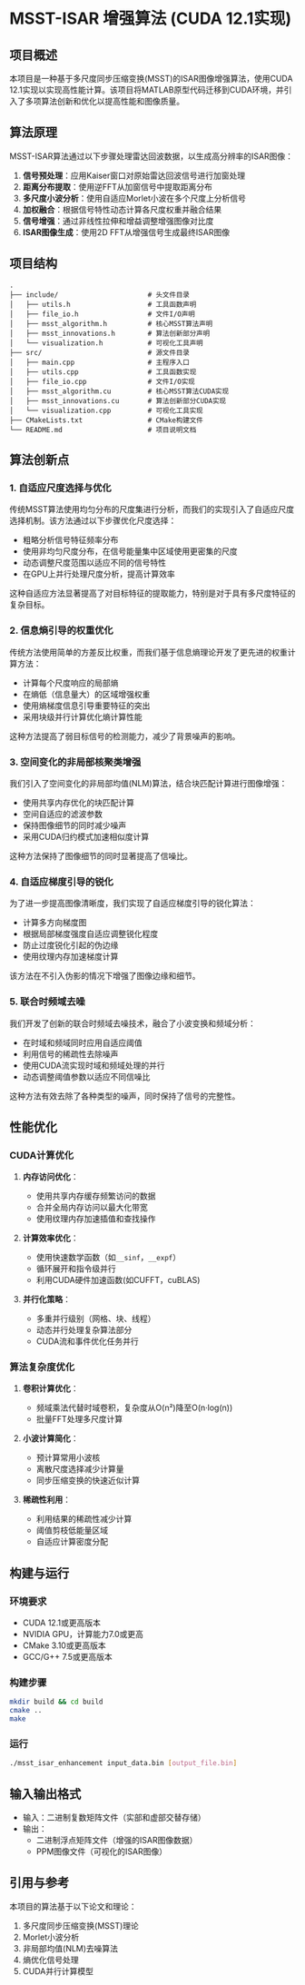 # MSST-ISAR 增强算法 (CUDA 12.1实现)

## 项目概述

本项目是一种基于多尺度同步压缩变换(MSST)的ISAR图像增强算法，使用CUDA 12.1实现以实现高性能计算。该项目将MATLAB原型代码迁移到CUDA环境，并引入了多项算法创新和优化以提高性能和图像质量。

## 算法原理

MSST-ISAR算法通过以下步骤处理雷达回波数据，以生成高分辨率的ISAR图像：

1. **信号预处理**：应用Kaiser窗口对原始雷达回波信号进行加窗处理
2. **距离分布提取**：使用逆FFT从加窗信号中提取距离分布
3. **多尺度小波分析**：使用自适应Morlet小波在多个尺度上分析信号
4. **加权融合**：根据信号特性动态计算各尺度权重并融合结果
5. **信号增强**：通过非线性拉伸和增益调整增强图像对比度
6. **ISAR图像生成**：使用2D FFT从增强信号生成最终ISAR图像

## 项目结构

```
.
├── include/                      # 头文件目录
│   ├── utils.h                   # 工具函数声明
│   ├── file_io.h                 # 文件I/O声明
│   ├── msst_algorithm.h          # 核心MSST算法声明
│   ├── msst_innovations.h        # 算法创新部分声明
│   └── visualization.h           # 可视化工具声明
├── src/                          # 源文件目录
│   ├── main.cpp                  # 主程序入口
│   ├── utils.cpp                 # 工具函数实现
│   ├── file_io.cpp               # 文件I/O实现
│   ├── msst_algorithm.cu         # 核心MSST算法CUDA实现
│   ├── msst_innovations.cu       # 算法创新部分CUDA实现
│   └── visualization.cpp         # 可视化工具实现
├── CMakeLists.txt                # CMake构建文件
└── README.md                     # 项目说明文档
```

## 算法创新点

### 1. 自适应尺度选择与优化

传统MSST算法使用均匀分布的尺度集进行分析，而我们的实现引入了自适应尺度选择机制。该方法通过以下步骤优化尺度选择：

- 粗略分析信号特征频率分布
- 使用非均匀尺度分布，在信号能量集中区域使用更密集的尺度
- 动态调整尺度范围以适应不同的信号特性
- 在GPU上并行处理尺度分析，提高计算效率

这种自适应方法显著提高了对目标特征的提取能力，特别是对于具有多尺度特征的复杂目标。

### 2. 信息熵引导的权重优化

传统方法使用简单的方差反比权重，而我们基于信息熵理论开发了更先进的权重计算方法：

- 计算每个尺度响应的局部熵
- 在熵低（信息量大）的区域增强权重
- 使用熵梯度信息引导重要特征的突出
- 采用块级并行计算优化熵计算性能

这种方法提高了弱目标信号的检测能力，减少了背景噪声的影响。

### 3. 空间变化的非局部核聚类增强

我们引入了空间变化的非局部均值(NLM)算法，结合块匹配计算进行图像增强：

- 使用共享内存优化的块匹配计算
- 空间自适应的滤波参数
- 保持图像细节的同时减少噪声
- 采用CUDA归约模式加速相似度计算

这种方法保持了图像细节的同时显著提高了信噪比。

### 4. 自适应梯度引导的锐化

为了进一步提高图像清晰度，我们实现了自适应梯度引导的锐化算法：

- 计算多方向梯度图
- 根据局部梯度强度自适应调整锐化程度
- 防止过度锐化引起的伪边缘
- 使用纹理内存加速梯度计算

该方法在不引入伪影的情况下增强了图像边缘和细节。

### 5. 联合时频域去噪

我们开发了创新的联合时频域去噪技术，融合了小波变换和频域分析：

- 在时域和频域同时应用自适应阈值
- 利用信号的稀疏性去除噪声
- 使用CUDA流实现时域和频域处理的并行
- 动态调整阈值参数以适应不同信噪比

这种方法有效去除了各种类型的噪声，同时保持了信号的完整性。

## 性能优化

### CUDA计算优化

1. **内存访问优化**：
   - 使用共享内存缓存频繁访问的数据
   - 合并全局内存访问以最大化带宽
   - 使用纹理内存加速插值和查找操作

2. **计算效率优化**：
   - 使用快速数学函数（如`__sinf`，`__expf`）
   - 循环展开和指令级并行
   - 利用CUDA硬件加速函数(如CUFFT，cuBLAS)

3. **并行化策略**：
   - 多重并行级别（网格、块、线程）
   - 动态并行处理复杂算法部分
   - CUDA流和事件优化任务并行

### 算法复杂度优化

1. **卷积计算优化**：
   - 频域乘法代替时域卷积，复杂度从O(n²)降至O(n·log(n))
   - 批量FFT处理多尺度计算

2. **小波计算简化**：
   - 预计算常用小波核
   - 离散尺度选择减少计算量
   - 同步压缩变换的快速近似计算

3. **稀疏性利用**：
   - 利用结果的稀疏性减少计算
   - 阈值剪枝低能量区域
   - 自适应计算密度分配

## 构建与运行

### 环境要求

- CUDA 12.1或更高版本
- NVIDIA GPU，计算能力7.0或更高
- CMake 3.10或更高版本
- GCC/G++ 7.5或更高版本

### 构建步骤

```bash
mkdir build && cd build
cmake ..
make
```

### 运行

```bash
./msst_isar_enhancement input_data.bin [output_file.bin]
```

## 输入输出格式

- 输入：二进制复数矩阵文件（实部和虚部交替存储）
- 输出：
  - 二进制浮点矩阵文件（增强的ISAR图像数据）
  - PPM图像文件（可视化的ISAR图像）

## 引用与参考

本项目的算法基于以下论文和理论：

1. 多尺度同步压缩变换(MSST)理论
2. Morlet小波分析
3. 非局部均值(NLM)去噪算法
4. 熵优化信号处理
5. CUDA并行计算模型